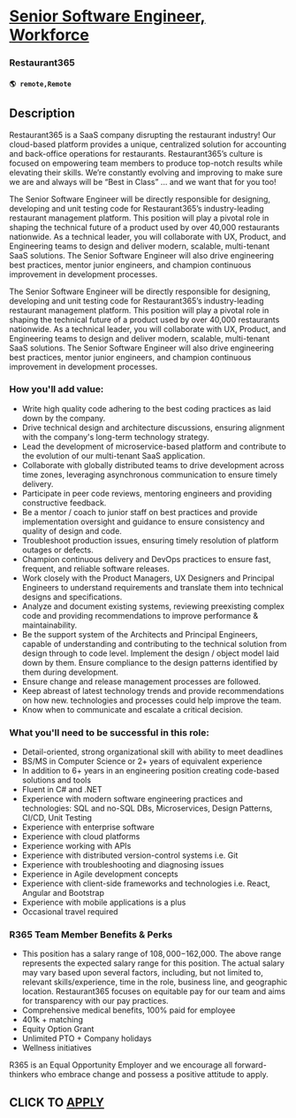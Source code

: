 # [Senior Software Engineer, Workforce](https://www.remotewlb.com/apply/senior-software-engineer-workforce)  
### Restaurant365  
#### `🌎 remote,Remote`  

## Description

Restaurant365 is a SaaS company disrupting the restaurant industry! Our cloud-based platform provides a unique, centralized solution for accounting and back-office operations for restaurants. Restaurant365’s culture is focused on empowering team members to produce top-notch results while elevating their skills. We’re constantly evolving and improving to make sure we are and always will be “Best in Class” ... and we want that for you too!

  

The Senior Software Engineer will be directly responsible for designing, developing and unit testing code for Restaurant365’s industry-leading restaurant management platform. This position will play a pivotal role in shaping the technical future of a product used by over 40,000 restaurants nationwide. As a technical leader, you will collaborate with UX, Product, and Engineering teams to design and deliver modern, scalable, multi-tenant SaaS solutions. The Senior Software Engineer will also drive engineering best practices, mentor junior engineers, and champion continuous improvement in development processes.

  

The Senior Software Engineer will be directly responsible for designing, developing and unit testing code for Restaurant365’s industry-leading restaurant management platform. This position will play a pivotal role in shaping the technical future of a product used by over 40,000 restaurants nationwide. As a technical leader, you will collaborate with UX, Product, and Engineering teams to design and deliver modern, scalable, multi-tenant SaaS solutions. The Senior Software Engineer will also drive engineering best practices, mentor junior engineers, and champion continuous improvement in development processes.

  

### How you'll add value:

* Write high quality code adhering to the best coding practices as laid down by the company. 
* Drive technical design and architecture discussions, ensuring alignment with the company's long-term technology strategy. 
* Lead the development of microservice-based platform and contribute to the evolution of our multi-tenant SaaS application. 
* Collaborate with globally distributed teams to drive development across time zones, leveraging asynchronous communication to ensure timely delivery. 
* Participate in peer code reviews, mentoring engineers and providing constructive feedback. 
* Be a mentor / coach to junior staff on best practices and provide implementation oversight and guidance to ensure consistency and quality of design and code. 
* Troubleshoot production issues, ensuring timely resolution of platform outages or defects. 
* Champion continuous delivery and DevOps practices to ensure fast, frequent, and reliable software releases. 
* Work closely with the Product Managers, UX Designers and Principal Engineers to understand requirements and translate them into technical designs and specifications. 
* Analyze and document existing systems, reviewing preexisting complex code and providing recommendations to improve performance & maintainability. 
* Be the support system of the Architects and Principal Engineers, capable of understanding and contributing to the technical solution from design through to code level. Implement the design / object model laid down by them. Ensure compliance to the design patterns identified by them during development. 
* Ensure change and release management processes are followed. 
* Keep abreast of latest technology trends and provide recommendations on how new. technologies and processes could help improve the team. 
* Know when to communicate and escalate a critical decision. 

  

### What you'll need to be successful in this role:

* Detail-oriented, strong organizational skill with ability to meet deadlines 
* BS/MS in Computer Science or 2+ years of equivalent experience 
* In addition to 6+ years in an engineering position creating code-based solutions and tools 
* Fluent in C# and .NET 
* Experience with modern software engineering practices and technologies: SQL and no-SQL DBs, Microservices, Design Patterns, CI/CD, Unit Testing 
* Experience with enterprise software 
* Experience with cloud platforms 
* Experience working with APIs 
* Experience with distributed version-control systems i.e. Git 
* Experience with troubleshooting and diagnosing issues 
* Experience in Agile development concepts 
* Experience with client-side frameworks and technologies i.e. React, Angular and Bootstrap 
* Experience with mobile applications is a plus 
* Occasional travel required

  

### R365 Team Member Benefits & Perks

* This position has a salary range of $108,000-$162,000. The above range represents the expected salary range for this position. The actual salary may vary based upon several factors, including, but not limited to, relevant skills/experience, time in the role, business line, and geographic location. Restaurant365 focuses on equitable pay for our team and aims for transparency with our pay practices.
* Comprehensive medical benefits, 100% paid for employee
* 401k + matching
* Equity Option Grant
* Unlimited PTO + Company holidays
* Wellness initiatives

  

R365 is an Equal Opportunity Employer and we encourage all forward-thinkers who embrace change and possess a positive attitude to apply.

  
## CLICK TO [APPLY](https://www.remotewlb.com/apply/senior-software-engineer-workforce)


